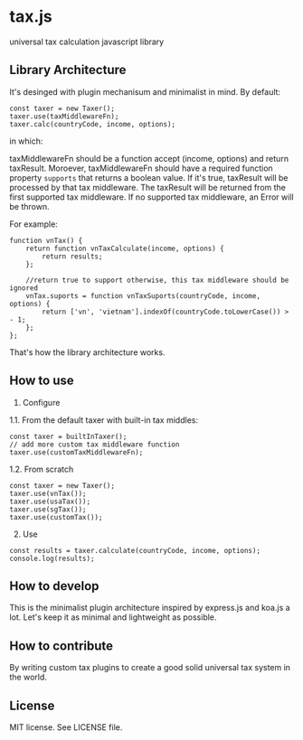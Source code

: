 tax.js
======

universal tax calculation javascript library

Library Architecture
--------------------

It's desinged with plugin mechanisum and minimalist in mind. By default:

```
const taxer = new Taxer();
taxer.use(taxMiddlewareFn);
taxer.calc(countryCode, income, options);
```

in which:

taxMiddlewareFn should be a function accept (income, options) and return taxResult.
Moroever, taxMiddlewareFn should have a required function property `supports` that returns a boolean value.
If it's true, taxResult will be processed by that tax middleware.
The taxResult will be returned from the first supported tax middleware.
If no supported tax middleware, an Error will be thrown.

For example:

```
function vnTax() {
    return function vnTaxCalculate(income, options) {
        return results;
    };

    //return true to support otherwise, this tax middleware should be ignored
    vnTax.suports = function vnTaxSuports(countryCode, income, options) {
        return ['vn', 'vietnam'].indexOf(countryCode.toLowerCase()) > - 1;
    };
};
```

That's how the library architecture works.


How to use
----------

1. Configure

1.1. From the default taxer with built-in tax middles:

```
const taxer = builtInTaxer();
// add more custom tax middleware function
taxer.use(customTaxMiddlewareFn);
```

1.2. From scratch

```
const taxer = new Taxer();
taxer.use(vnTax());
taxer.use(usaTax());
taxer.use(sgTax());
taxer.use(customTax());
``` 

2. Use

```
const results = taxer.calculate(countryCode, income, options);
console.log(results);
```


How to develop
--------------

This is the minimalist plugin architecture inspired by express.js and koa.js a lot.
Let's keep it as minimal and lightweight as possible.

How to contribute
-----------------

By writing custom tax plugins to create a good solid universal tax system in the world.


License
-------
MIT license. See LICENSE file.
